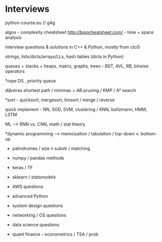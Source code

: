 # Interviews

python-course.eu // g4g

algos - complexity cheatsheet
http://bigocheatsheet.com/  - time + space analysis

interview questions &amp; solutions in C++ &amp; Python, mostly from ctci5

strings, lists/dicts/arrays/LLs, hash tables (dicts in Python)

queues + stacks + heaps, matrix, graphs, trees - BST, AVL, RB, bitwise operators

*rope DS ,  priority queue

dijkstras shortest path / minimax + AB pruning / KMP / A* search

*sort - quicksort, mergesort, timsort / merge / reverse


quick implement - NN, SGD, SVM, clustering / KNN, boltzmann, HMM, LSTM

ML --> RNN vs. CNN, math / stat theory

*dynamic programming --> memoization / tabulation / top-down v. bottom-up
- palindromes / size n substr / matching 

- numpy / pandas methods
- keras / TF
- sklearn / statsmodels

- AWS questions

- advanced Python

- system design questions

- networking / OS questions

- data science questions 

- quant finance - econometrics / TSA / prob
